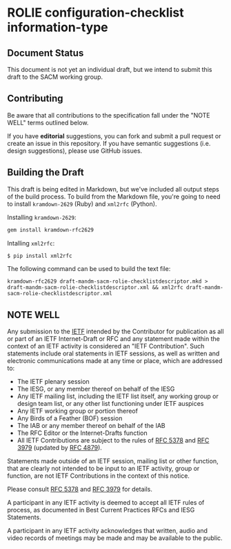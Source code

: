 # ROLIE configuration-checklist information-type

## Document Status

This document is not yet an individual draft, but we intend to submit this draft to the SACM working group.

## Contributing

Be aware that all contributions to the specification fall under the "NOTE WELL"
terms outlined below.

If you have **editorial** suggestions, you can fork and submit a pull request or create an issue in this repository.  If you have semantic suggestions (i.e. design suggestions), please use GitHub issues.

## Building the Draft

This draft is being edited in Markdown, but we've included all output steps of the build process.  To build from the Markdown file, you're going to need to install `kramdown-2629` (Ruby) and `xml2rfc` (Python).

Installing `kramdown-2629`:

```sh
gem install kramdown-rfc2629
```

Intalling `xml2rfc`:
```sh
$ pip install xml2rfc
```

The following command can be used to build the text file:

```
kramdown-rfc2629 draft-mandm-sacm-rolie-checklistdescriptor.mkd > draft-mandm-sacm-rolie-checklistdescriptor.xml && xml2rfc draft-mandm-sacm-rolie-checklistdescriptor.xml
```

## NOTE WELL

Any submission to the [IETF](https://www.ietf.org/) intended by the Contributor
for publication as all or part of an IETF Internet-Draft or RFC and any
statement made within the context of an IETF activity is considered an "IETF
Contribution". Such statements include oral statements in IETF sessions, as
well as written and electronic communications made at any time or place, which
are addressed to:

 * The IETF plenary session
 * The IESG, or any member thereof on behalf of the IESG
 * Any IETF mailing list, including the IETF list itself, any working group
   or design team list, or any other list functioning under IETF auspices
 * Any IETF working group or portion thereof
 * Any Birds of a Feather (BOF) session
 * The IAB or any member thereof on behalf of the IAB
 * The RFC Editor or the Internet-Drafts function
 * All IETF Contributions are subject to the rules of
   [RFC 5378](https://tools.ietf.org/html/rfc5378) and
   [RFC 3979](https://tools.ietf.org/html/rfc3979)
   (updated by [RFC 4879](https://tools.ietf.org/html/rfc4879)).

Statements made outside of an IETF session, mailing list or other function,
that are clearly not intended to be input to an IETF activity, group or
function, are not IETF Contributions in the context of this notice.

Please consult [RFC 5378](https://tools.ietf.org/html/rfc5378) and [RFC
3979](https://tools.ietf.org/html/rfc3979) for details.

A participant in any IETF activity is deemed to accept all IETF rules of
process, as documented in Best Current Practices RFCs and IESG Statements.

A participant in any IETF activity acknowledges that written, audio and video
records of meetings may be made and may be available to the public.
